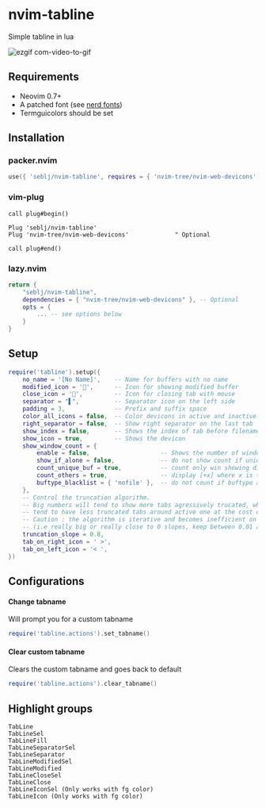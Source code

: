# nvim-tabline

Simple tabline in lua

![ezgif com-video-to-gif](https://user-images.githubusercontent.com/5160701/112813955-11465380-907f-11eb-93ae-b828ccb23a76.gif)

## Requirements

- Neovim 0.7+
- A patched font (see [nerd fonts](https://github.com/ryanoasis/nerd-fonts))
- Termguicolors should be set

## Installation

### packer.nvim

```lua
use({ 'seblj/nvim-tabline', requires = { 'nvim-tree/nvim-web-devicons' } })
```

### vim-plug

```vim
call plug#begin()

Plug 'seblj/nvim-tabline'
Plug 'nvim-tree/nvim-web-devicons'             " Optional

call plug#end()
```

### lazy.nvim

```lua
return {
    "seblj/nvim-tabline",
    dependencies = { "nvim-tree/nvim-web-devicons" }, -- Optional
    opts = {
        ... -- see options below
    }
}
```

## Setup

```lua
require('tabline').setup({
    no_name = '[No Name]',    -- Name for buffers with no name
    modified_icon = '',      -- Icon for showing modified buffer
    close_icon = '',         -- Icon for closing tab with mouse
    separator = "▌",          -- Separator icon on the left side
    padding = 3,              -- Prefix and suffix space
    color_all_icons = false,  -- Color devicons in active and inactive tabs
    right_separator = false,  -- Show right separator on the last tab
    show_index = false,       -- Shows the index of tab before filename
    show_icon = true,         -- Shows the devicon
    show_window_count = {
        enable = false,                    -- Shows the number of windows in tab after filename  
        show_if_alone = false,             -- do not show count if unique win in a tab
        count_unique_buf = true,           -- count only win showing different buffers
        count_others = true,               -- display [+x] where x is the number of other windows
        buftype_blacklist = { 'nofile' },  -- do not count if buftype among theses
    },
    -- Control the truncation algorithm.
    -- Big numbers will tend to show more tabs agressively trucated, while small number will
    -- tend to have less truncated tabs around active one at the cost of displaying less tabs.
    -- Caution : the algorithm is iterative and becomes inefficient on both ends
    -- (i.e really big or really close to 0 slopes, keep between 0.01 and 100)
    truncation_slope = 0.8,
    tab_on_right_icon = ' >',
    tab_on_left_icon = '< ',
})
```

## Configurations

#### Change tabname

Will prompt you for a custom tabname

```lua
require('tabline.actions').set_tabname()
```

#### Clear custom tabname

Clears the custom tabname and goes back to default

```lua
require('tabline.actions').clear_tabname()

```

## Highlight groups

```
TabLine
TabLineSel
TabLineFill
TabLineSeparatorSel
TabLineSeparator
TabLineModifiedSel
TabLineModified
TabLineCloseSel
TabLineClose
TabLineIconSel (Only works with fg color)
TabLineIcon (Only works with fg color)
```
